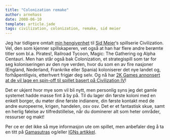 ```yaml
---
title: "Colonization remake"
author: arnehass
date: 2008-06-10
template: article.jade
tags: civilization, colonization, remake, sid meier
---
```


<p>Jeg har tidligere omtalt <a href="http://megoth.wordpress.com/2008/03/23/civilization-revolution/">min hengivenhet</a> til <a href="http://en.wikipedia.org/wiki/Sid_Meier">Sid Meier</a>‘s spillserie Civilization. Vel, den som kjenner spillskaperen, vet også at han har flere andre berømte titler som bl.a. Pirates!, Railroad Tycoon, Magic: The Gathering og Alpha Centauri. Men han står også bak Colonization, et strategispill som tar for seg koloniseringen av den nye verden, hvor du som en av fire nasjoner (England, Nederland, Frankrike eller Spania) koloniserer det nye landet og, forhåpentligvis, etterhvert frigjør deg selv. Og nå har <a href="http://ir.take2games.com/ReleaseDetail.cfm?ReleaseID=315205">2K Games annonsert at de vil lage en spin-off til spillet basert på Civilization IV</a>!</p>
<span class="more"></span>
<p>Det er ukjent hvor mye som vil bli nytt, men personlig syns jeg det gamle systemet hadde masse fint å by på. Til du lager din første koloni med en enkelt borger, du møter dine første indianere, din første kontakt med de andre europeerne, krigen, handelen, osv osv. Det er et fantastisk skue, samt en herlig følelse av tilfredstillelse, når du dominerer alt som heter områder, ressurser og makt!</p>
<p>Per ce er det ikke så mye informasjon ute om spillet, men anbefaler deg å ta en titt på <a href="http://www.gamasutra.com/php-bin/news_index.php?story=18950">Gamasutras</a> og/eller <a href="http://pc.ign.com/articles/880/880345p1.html">IGNs artikkel</a>.</p>
